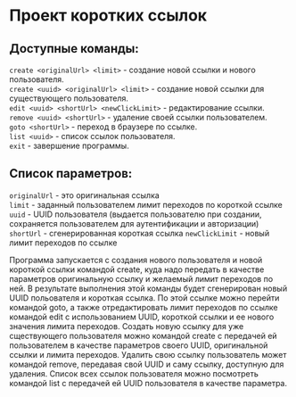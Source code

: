 # Проект коротких ссылок

## Доступные команды:

`create <originalUrl> <limit>` - создание новой ссылки и нового пользователя.  
`create <uuid> <originalUrl> <limit>` - создание новой ссылки для существующего пользователя.  
`edit <uuid> <shortUrl> <newClickLimit>` - редактирование ссылки.  
`remove <uuid> <shortUrl>` - удаление своей ссылки пользователем.  
`goto <shortUrl>` - переход в браузере по ссылке.  
`list <uuid>` - cписок ссылок пользователя.  
`exit` - завершение программы.

## Список параметров:

`originalUrl` - это оригинальная ссылка  
`limit` - заданный пользователем лимит переходов по короткой ссылке  
`uuid` - UUID пользователя (выдается пользователю при создании, сохраняется пользователем для аутентификации и авторизации)  
`shortUrl` - сгенерированная короткая ссылка
`newClickLimit` - новый лимит переходов по ссылке

Программа запускается с создания нового пользователя и новой короткой ссылки командой create, 
куда надо передать в качестве параметров оригинальную ссылку и желаемый лимит переходов по ней.
В результате выполнения этой команды будет сгенерирован новый UUID польователя и короткая ссылка.
По этой ссылке можно перейти командой goto, а также отредактировать лимит переходов по ссылке командой
edit с использованием UUID, короткой ссылки и ее нового значения лимита переходов. Создать новую ссылку
для уже сществующего пользователя можно командой create с передачей ей пользователем в качестве параметров
своего UUID, оригинальной ссылки и лимита переходов. Удалить свою ссылку пользователь может командой remove,
передавая свой UUID и саму ссылку, доступную для удаления. Список всех ссылок пользователя можно 
посмотреть командой list с передачей ей UUID пользователя в качестве параметра.
